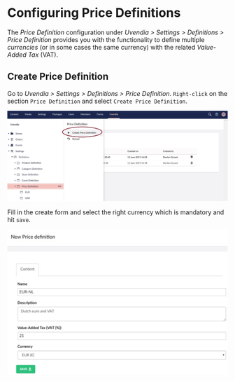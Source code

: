# Configuring Price Definitions

The _Price Definition_ configuration under _Uvendia > Settings > Definitions > Price Definition_ provides you with the functionality to define multiple _currencies_ (or in some cases the same currency) with the related _Value-Added Tax_ (VAT).

## Create Price Definition
Go to _Uvendia > Settings > Definitions > Price Definition_. ```Right-click``` on the section ```Price Definition``` and select ```Create Price Definition```.

![Create Price Definition](../images/price-definition.jpg)

Fill in the create form and select the right currency which is mandatory and hit ```save```.

![Create New Price Definition Form](../images/create-pricedefinition.jpg)